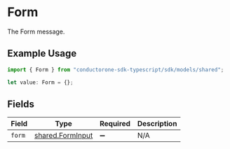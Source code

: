 # Form

The Form message.

## Example Usage

```typescript
import { Form } from "conductorone-sdk-typescript/sdk/models/shared";

let value: Form = {};
```

## Fields

| Field                                                       | Type                                                        | Required                                                    | Description                                                 |
| ----------------------------------------------------------- | ----------------------------------------------------------- | ----------------------------------------------------------- | ----------------------------------------------------------- |
| `form`                                                      | [shared.FormInput](../../../sdk/models/shared/forminput.md) | :heavy_minus_sign:                                          | N/A                                                         |